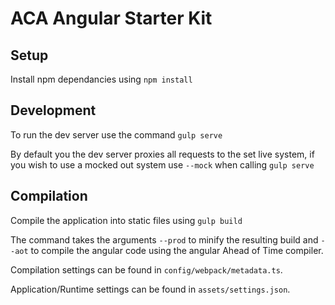# ACA Angular Starter Kit

## Setup

Install npm dependancies using `npm install`

## Development

To run the dev server use the command `gulp serve`

By default you the dev server proxies all requests to the set live system, if you wish to use a mocked out system use `--mock` when calling `gulp serve`

## Compilation

Compile the application into static files using `gulp build`

The command takes the arguments `--prod` to minify the resulting build and `--aot` to compile the angular code using the angular Ahead of Time compiler.

Compilation settings can be found in `config/webpack/metadata.ts`.

Application/Runtime settings can be found in `assets/settings.json`.
